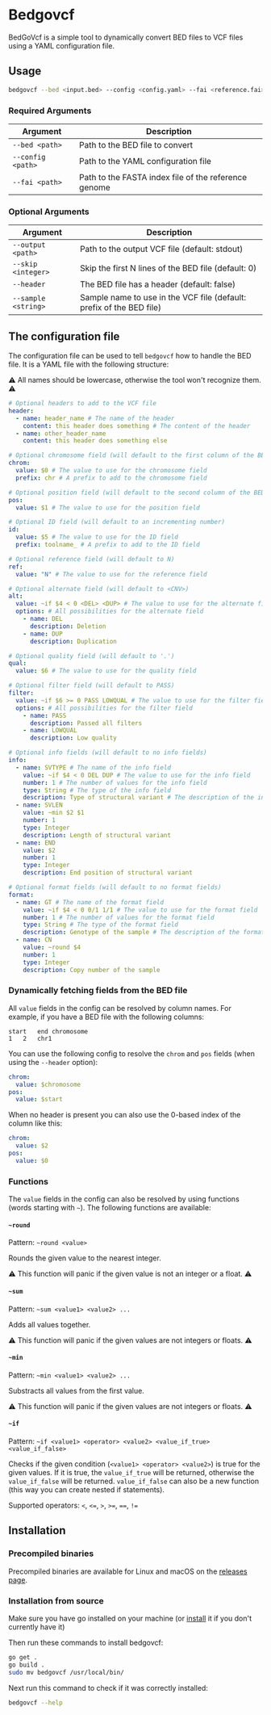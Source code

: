 # Bedgovcf

BedGoVcf is a simple tool to dynamically convert BED files to VCF files using a YAML configuration file. 

## Usage
```bash
bedgovcf --bed <input.bed> --config <config.yaml> --fai <reference.fai>
```

### Required Arguments
| Argument | Description |
| --- | --- |
| `--bed <path>` | Path to the BED file to convert |
| `--config <path>` | Path to the YAML configuration file |
| `--fai <path>` | Path to the FASTA index file of the reference genome |

### Optional Arguments
| Argument | Description |
| --- | --- |
| `--output <path>` | Path to the output VCF file (default: stdout) |
| `--skip <integer>` | Skip the first N lines of the BED file (default: 0) |
| `--header` | The BED file has a header (default: false) |
| `--sample <string>` | Sample name to use in the VCF file (default: prefix of the BED file) |

## The configuration file
The configuration file can be used to tell `bedgovcf` how to handle the BED file. It is a YAML file with the following structure:

:warning: All names should be lowercase, otherwise the tool won't recognize them. :warning:

```yaml
# Optional headers to add to the VCF file
header:
  - name: header_name # The name of the header
    content: this header does something # The content of the header
  - name: other_header_name
    content: this header does something else

# Optional chromosome field (will default to the first column of the BED file)
chrom:
  value: $0 # The value to use for the chromosome field
  prefix: chr # A prefix to add to the chromosome field

# Optional position field (will default to the second column of the BED file)
pos:
  value: $1 # The value to use for the position field

# Optional ID field (will default to an incrementing number)
id:
  value: $5 # The value to use for the ID field
  prefix: toolname_ # A prefix to add to the ID field

# Optional reference field (will default to N)
ref:
  value: "N" # The value to use for the reference field

# Optional alternate field (will default to <CNV>)
alt:
  value: ~if $4 < 0 <DEL> <DUP> # The value to use for the alternate field
  options: # All possibilities for the alternate field
    - name: DEL
      description: Deletion
    - name: DUP
      description: Duplication

# Optional quality field (will default to '.')
qual:
  value: $6 # The value to use for the quality field

# Optional filter field (will default to PASS)
filter:
  value: ~if $6 >= 0 PASS LOWQUAL # The value to use for the filter field
  options: # All possibilities for the filter field
    - name: PASS
      description: Passed all filters
    - name: LOWQUAL
      description: Low quality

# Optional info fields (will default to no info fields)
info:
  - name: SVTYPE # The name of the info field
    value: ~if $4 < 0 DEL DUP # The value to use for the info field
    number: 1 # The number of values for the info field
    type: String # The type of the info field
    description: Type of structural variant # The description of the info field
  - name: SVLEN
    value: ~min $2 $1
    number: 1
    type: Integer
    description: Length of structural variant
  - name: END
    value: $2
    number: 1
    type: Integer
    description: End position of structural variant

# Optional format fields (will default to no format fields)
format:
  - name: GT # The name of the format field
    value: ~if $4 < 0 0/1 1/1 # The value to use for the format field
    number: 1 # The number of values for the format field
    type: String # The type of the format field
    description: Genotype of the sample # The description of the format field
  - name: CN
    value: ~round $4
    number: 1
    type: Integer
    description: Copy number of the sample
```

### Dynamically fetching fields from the BED file
All `value` fields in the config can be resolved by column names. For example, if you have a BED file with the following columns:

```tsv
start	end	chromosome
1	2	chr1
```

You can use the following config to resolve the `chrom` and `pos` fields (when using the `--header` option):

```yaml
chrom:
  value: $chromosome
pos:
  value: $start
```

When no header is present you can also use the 0-based index of the column like this:

```yaml
chrom:
  value: $2
pos:
  value: $0
```

### Functions
The `value` fields in the config can also be resolved by using functions (words starting with `~`). The following functions are available:

#### `~round`
Pattern: `~round <value>`

Rounds the given value to the nearest integer.

:warning: This function will panic if the given value is not an integer or a float. :warning:

#### `~sum`
Pattern: `~sum <value1> <value2> ...`

Adds all values together.

:warning: This function will panic if the given values are not integers or floats. :warning:

#### `~min`
Pattern: `~min <value1> <value2> ...`

Substracts all values from the first value.

:warning: This function will panic if the given values are not integers or floats. :warning:

#### `~if`
Pattern: `~if <value1> <operator> <value2> <value_if_true> <value_if_false>`

Checks if the given condition (`<value1> <operator> <value2>`) is true for the given values. If it is true, the `value_if_true` will be returned, otherwise the `value_if_false` will be returned. `value_if_false` can also be a new function (this way you can create nested if statements).

Supported operators: `<`, `<=`, `>`, `>=`, `==`, `!=`

## Installation
### Precompiled binaries
Precompiled binaries are available for Linux and macOS on the [releases page](https://github.com/nvnieuwk/bedgovcf/releases).


### Installation from source
Make sure you have go installed on your machine (or [install](https://go.dev/doc/install) it if you don't currently have it)

Then run these commands to install bedgovcf:

```bash
go get .
go build .
sudo mv bedgovcf /usr/local/bin/
```

Next run this command to check if it was correctly installed:

```bash
bedgovcf --help
```
